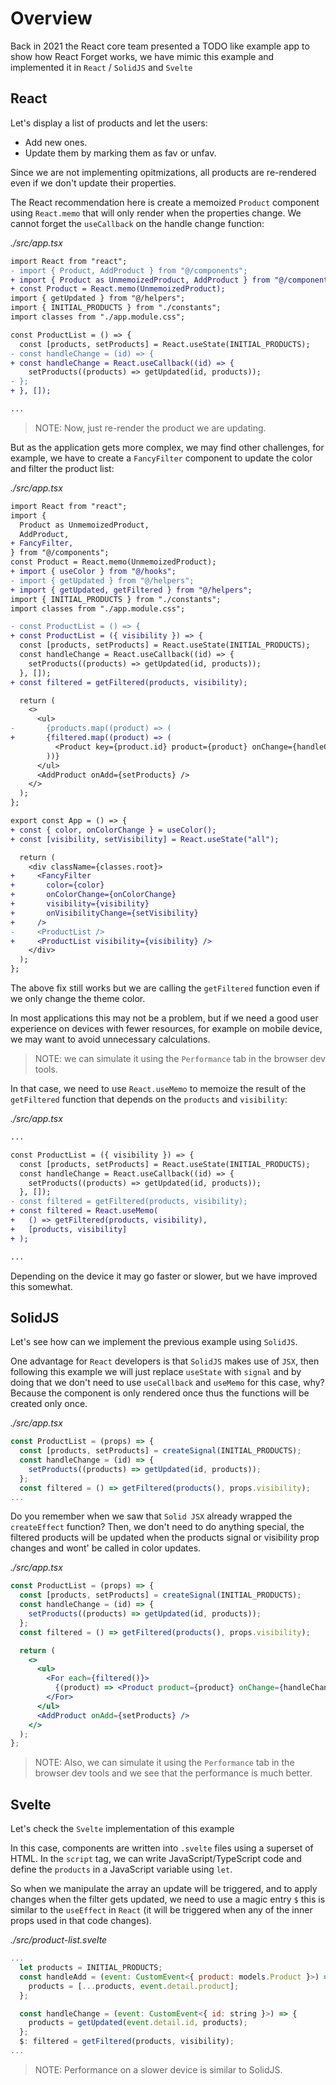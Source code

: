 # Overview

Back in 2021 the React core team presented a TODO like example app to show how React Forget works, we have mimic this example and implemented it in `React` / `SolidJS` and `Svelte`

## React

Let's display a list of products and let the users:

- Add new ones.
- Update them by marking them as fav or unfav.

Since we are not implementing opitmizations, all products are re-rendered even if we don't update their properties.

The React recommendation here is create a memoized `Product` component using `React.memo` that will only render when the properties change. We cannot forget the `useCallback` on the handle change function:

_./src/app.tsx_

```diff
import React from "react";
- import { Product, AddProduct } from "@/components";
+ import { Product as UnmemoizedProduct, AddProduct } from "@/components";
+ const Product = React.memo(UnmemoizedProduct);
import { getUpdated } from "@/helpers";
import { INITIAL_PRODUCTS } from "./constants";
import classes from "./app.module.css";

const ProductList = () => {
  const [products, setProducts] = React.useState(INITIAL_PRODUCTS);
- const handleChange = (id) => {
+ const handleChange = React.useCallback((id) => {
    setProducts((products) => getUpdated(id, products));
- };
+ }, []);

...
```

> NOTE: Now, just re-render the product we are updating.

But as the application gets more complex, we may find other challenges, for example, we have to create a `FancyFilter` component to update the color and filter the product list:

_./src/app.tsx_

```diff
import React from "react";
import {
  Product as UnmemoizedProduct,
  AddProduct,
+ FancyFilter,
} from "@/components";
const Product = React.memo(UnmemoizedProduct);
+ import { useColor } from "@/hooks";
- import { getUpdated } from "@/helpers";
+ import { getUpdated, getFiltered } from "@/helpers";
import { INITIAL_PRODUCTS } from "./constants";
import classes from "./app.module.css";

- const ProductList = () => {
+ const ProductList = ({ visibility }) => {  
  const [products, setProducts] = React.useState(INITIAL_PRODUCTS);
  const handleChange = React.useCallback((id) => {
    setProducts((products) => getUpdated(id, products));
  }, []);
+ const filtered = getFiltered(products, visibility);

  return (
    <>
      <ul>
-       {products.map((product) => (
+       {filtered.map((product) => (
          <Product key={product.id} product={product} onChange={handleChange} />
        ))}
      </ul>
      <AddProduct onAdd={setProducts} />
    </>
  );
};

export const App = () => {
+ const { color, onColorChange } = useColor();
+ const [visibility, setVisibility] = React.useState("all");

  return (
    <div className={classes.root}>
+     <FancyFilter
+       color={color}
+       onColorChange={onColorChange}
+       visibility={visibility}
+       onVisibilityChange={setVisibility}
+     />
-     <ProductList />
+     <ProductList visibility={visibility} />
    </div>
  );
};

```

The above fix still works but we are calling the `getFiltered` function even if we only change the theme color.

In most applications this may not be a problem, but if we need a good user experience on devices with fewer resources, for example on mobile device, we may want to avoid unnecessary calculations.

> NOTE: we can simulate it using the `Performance` tab in the browser dev tools.

In that case, we need to use `React.useMemo` to memoize the result of the `getFiltered` function that depends on the `products` and `visibility`:

_./src/app.tsx_

```diff
...

const ProductList = ({ visibility }) => {
  const [products, setProducts] = React.useState(INITIAL_PRODUCTS);
  const handleChange = React.useCallback((id) => {
    setProducts((products) => getUpdated(id, products));
  }, []);
- const filtered = getFiltered(products, visibility);
+ const filtered = React.useMemo(
+   () => getFiltered(products, visibility),
+   [products, visibility]
+ );

...

```

Depending on the device it may go faster or slower, but we have improved this somewhat.

## SolidJS

Let's see how can we implement the previous example using `SolidJS`.

One advantage for `React` developers is that `SolidJS` makes use of `JSX`, then following this example we will just replace `useState` with `signal` and by doing that we don't need to use `useCallback` and `useMemo` for this case, why? Because the component is only rendered once thus the functions will be created only once.

_./src/app.tsx_

```jsx
const ProductList = (props) => {
  const [products, setProducts] = createSignal(INITIAL_PRODUCTS);
  const handleChange = (id) => {
    setProducts((products) => getUpdated(id, products));
  };
  const filtered = () => getFiltered(products(), props.visibility);
...

```

Do you remember when we saw that `Solid JSX` already wrapped the `createEffect` function? Then, we don't need to do anything special, the filtered products will be updated when the products signal or visibility prop changes and wont' be called in color updates.

_./src/app.tsx_

```jsx
const ProductList = (props) => {
  const [products, setProducts] = createSignal(INITIAL_PRODUCTS);
  const handleChange = (id) => {
    setProducts((products) => getUpdated(id, products));
  };
  const filtered = () => getFiltered(products(), props.visibility);

  return (
    <>
      <ul>
        <For each={filtered()}>
          {(product) => <Product product={product} onChange={handleChange} />}
        </For>
      </ul>
      <AddProduct onAdd={setProducts} />
    </>
  );
};
```

> NOTE: Also, we can simulate it using the `Performance` tab in the browser dev tools and we see that the performance is much better.

## Svelte

Let's check the `Svelte` implementation of this example

In this case, components are written into `.svelte` files using a superset of HTML. In the `script` tag, we can write JavaScript/TypeScript code and define the `products` in a JavaScript variable using `let`.

So when we manipulate the array an update will be triggered, and to apply changes when the filter gets updated, we need to use a magic entry `$` this is similar to the `useEffect` in `React` (it will be triggered when any of the inner props used in that code changes).

_./src/product-list.svelte_

```js
...
  let products = INITIAL_PRODUCTS;
  const handleAdd = (event: CustomEvent<{ product: models.Product }>) => {
    products = [...products, event.detail.product];
  };

  const handleChange = (event: CustomEvent<{ id: string }>) => {
    products = getUpdated(event.detail.id, products);
  };
  $: filtered = getFiltered(products, visibility);
...

```

> NOTE: Performance on a slower device is similar to SolidJS.
